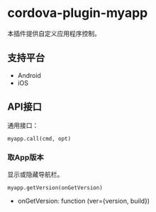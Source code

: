 # cordova-plugin-myapp

本插件提供自定义应用程序控制。

## 支持平台

- Android
- iOS

## API接口

通用接口：

	myapp.call(cmd, opt)

### 取App版本

显示或隐藏导航栏。

	myapp.getVersion(onGetVersion)

- onGetVersion: function (ver={version, build})

